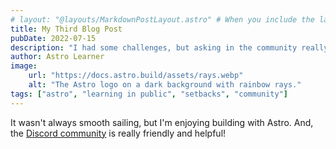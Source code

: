 ```yaml
---
# layout: "@layouts/MarkdownPostLayout.astro" # When you include the layout frontmatter property in an .md file, all of your frontmatter YAML values are available to the layout file.
title: My Third Blog Post
pubDate: 2022-07-15
description: "I had some challenges, but asking in the community really helped!"
author: Astro Learner
image:
    url: "https://docs.astro.build/assets/rays.webp"
    alt: "The Astro logo on a dark background with rainbow rays."
tags: ["astro", "learning in public", "setbacks", "community"]
---
```

It wasn't always smooth sailing, but I'm enjoying building with Astro. And, the [Discord community](https://astro.build/chat) is really friendly and helpful!